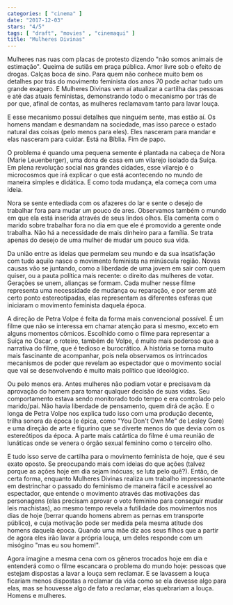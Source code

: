 ```yaml
---
categories: [ "cinema" ]
date: "2017-12-03"
stars: "4/5"
tags: [ "draft", "movies" , "cinemaqui" ]
title: "Mulheres Divinas"
---
```

Mulheres nas ruas com placas de protesto dizendo "não somos animais
de estimação". Queima de sutiãs em praça pública. Amor livre sob
o efeito de drogas. Calças boca de sino. Para quem não conhece muito
bem os detalhes por trás do movimento feminista dos anos 70 pode achar
tudo um grande exagero. E Mulheres Divinas vem aí atualizar a cartilha
das pessoas e até das atuais feministas, demonstrando todo o mecanismo
por trás de por que, afinal de contas, as mulheres reclamavam tanto
para lavar louça.

E esse mecanismo possui detalhes que ninguém sente, mas estão aí. Os
homens mandam e desmandam na sociedade, mas isso parece o estado natural
das coisas (pelo menos para eles). Eles nasceram para mandar e elas
nasceram para cuidar. Está na Bíblia. Fim de papo.

O problema é quando uma pequena semente é plantada na cabeça de
Nora (Marie Leuenberger), uma dona de casa em um vilarejo isolado da
Suíça. Em plena revolução social nas grandes cidades, esse vilarejo
é o microcosmos que irá explicar o que está acontecendo no mundo de
maneira simples e didática. E como toda mudança, ela começa com uma
ideia.

Nora se sente entediada com os afazeres do lar e sente o desejo de
trabalhar fora para mudar um pouco de ares. Observamos também o mundo
em que ela está inserida através de seus lindos olhos. Ela comenta com
o marido sobre trabalhar fora no dia em que ele é promovido a gerente
onde trabalha. Não há a necessidade de mais dinheiro para a família. Se
trata apenas do desejo de uma mulher de mudar um pouco sua vida.

Da união entre as ideias que permeiam seu mundo e da sua insatisfação
com tudo aquilo nasce o movimento feminista na minúscula região. Novas
causas vão se juntando, como a liberdade de uma jovem em sair com quem
quiser, ou a pauta política mais recente: o direito das mulheres de
votar. Gerações se unem, alianças se formam. Cada mulher nesse filme
representa uma necessidade de mudança ou reparação, e por serem até
certo ponto estereotipadas, elas representam as diferentes esferas que
iniciaram o movimento feminista daquela época.

A direção de Petra Volpe é feita da forma mais convencional
possível. É um filme que não se interessa em chamar atenção para
si mesmo, exceto em alguns momentos cômicos. Escolhido como o filme
para representar a Suíça no Oscar, o roteiro, também de Volpe,
é muito mais poderoso que a narrativa do filme, que é tedioso e
burocrático. A história se torna muito mais fascinante de acompanhar,
pois nela observamos os intrincados mecanismos de poder que revelam ao
espectador que o movimento social que vai se desenvolvendo é muito mais
político que ideológico.

Ou pelo menos era. Antes mulheres não podiam votar e precisavam da
aprovação do homem para tomar qualquer decisão de suas vidas. Seu
comportamento estava sendo monitorado todo tempo e era controlado pelo
marido/pai. Não havia liberdade de pensamento, quem dirá de ação. E
o longa de Petra Volpe nos explica tudo isso com uma produção decente,
trilha sonora da época (e épica, como "You Don't Own Me" de Lesley
Gore) e uma direção de arte e figurino que se diverte menos do que
devia com os estereótipos da época. A parte mais catártica do filme
é uma reunião de lunáticas onde se venera o órgão sexual feminino
como o terceiro olho.

E tudo isso serve de cartilha para o movimento feminista de hoje, que
é seu exato oposto. Se preocupando mais com ideias do que ações
(talvez porque as ações hoje em dia sejam inócuas; se luta pelo
quê?). Então, de certa forma, enquanto Mulheres Divinas realiza
um trabalho impressionante em destrinchar o passado do feminismo de
maneira fácil e acessível ao espectador, que entende o movimento
através das motivações das personagens (elas precisam aprovar o voto
feminino para conseguir mudar leis machistas), ao mesmo tempo revela a
futilidade dos movimentos nos dias de hoje (berrar quando homens abrem
as pernas em transporte público), e cuja motivação pode ser medida
pela mesma atitude dos homens daquela época. Quando uma mãe diz aos
seus filhos que a partir de agora eles irão lavar a própria louça,
um deles responde com um misógino "mas eu sou homem!".

Agora imagine a mesma cena com os gêneros trocados hoje em dia e
entenderá como o filme escancara o problema do mundo hoje: pessoas que
estejam dispostas a lavar a louça sem reclamar. E se lavassem a louça
ficariam menos dispostas a reclamar da vida como se ela devesse algo
para elas, mas se houvesse algo de fato a reclamar, elas quebrariam a
louça. Homens e mulheres.

